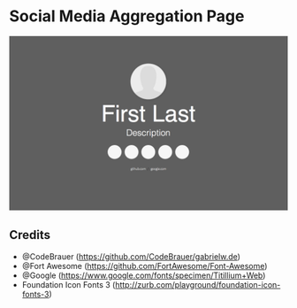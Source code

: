 Social Media Aggregation Page
=============================

![](https://raw.githubusercontent.com/Au1st3in/au1st3in.github.io/master/Example.png)

## Credits
* @CodeBrauer (https://github.com/CodeBrauer/gabrielw.de)
* @Fort Awesome (https://github.com/FortAwesome/Font-Awesome)
* @Google (https://www.google.com/fonts/specimen/Titillium+Web)
* Foundation Icon Fonts 3 (http://zurb.com/playground/foundation-icon-fonts-3)
